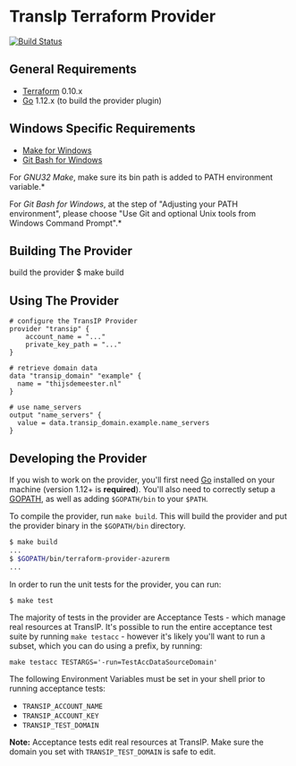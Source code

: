 TransIp Terraform Provider
==================

[![Build Status](https://travis-ci.org/demeesterdev/terraform-provider-transip.svg?branch=master)](https://travis-ci.org/demeesterdev/terraform-provider-transip)

General Requirements
------------

-	[Terraform](https://www.terraform.io/downloads.html) 0.10.x
-	[Go](https://golang.org/doc/install) 1.12.x (to build the provider plugin)

Windows Specific Requirements
-----------------------------
- [Make for Windows](http://gnuwin32.sourceforge.net/packages/make.htm)
- [Git Bash for Windows](https://git-scm.com/download/win)

For *GNU32 Make*, make sure its bin path is added to PATH environment variable.*

For *Git Bash for Windows*, at the step of "Adjusting your PATH environment", please choose "Use Git and optional Unix tools from Windows Command Prompt".*

Building The Provider
---------------------

build the provider
$ make build

Using The Provider
------------------

```
# configure the TransIP Provider
provider "transip" {
    account_name = "..."
    private_key_path = "..."
}

# retrieve domain data
data "transip_domain" "example" {
  name = "thijsdemeester.nl"
}

# use name_servers
output "name_servers" {
  value = data.transip_domain.example.name_servers
}
```

Developing the Provider
---------------------------

If you wish to work on the provider, you'll first need [Go](http://www.golang.org) installed on your machine (version 1.12+ is **required**). You'll also need to correctly setup a [GOPATH](http://golang.org/doc/code.html#GOPATH), as well as adding `$GOPATH/bin` to your `$PATH`.

To compile the provider, run `make build`. This will build the provider and put the provider binary in the `$GOPATH/bin` directory.

```sh
$ make build
...
$ $GOPATH/bin/terraform-provider-azurerm
...
```

In order to run the unit tests for the provider, you can run:

```sh
$ make test
```

The majority of tests in the provider are Acceptance Tests - which manage real resources at TransIP. It's possible to run the entire acceptance test suite by running `make testacc` - however it's likely you'll want to run a subset, which you can do using a prefix, by running:

```
make testacc TESTARGS='-run=TestAccDataSourceDomain'
```

The following Environment Variables must be set in your shell prior to running acceptance tests:

- `TRANSIP_ACCOUNT_NAME`
- `TRANSIP_ACCOUNT_KEY`
- `TRANSIP_TEST_DOMAIN`

**Note:** Acceptance tests edit real resources at TransIP. Make sure the domain you set with `TRANSIP_TEST_DOMAIN` is safe to edit.

